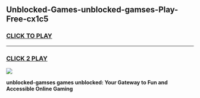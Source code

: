 
## Unblocked-Games-unblocked-gamses-Play-Free-cx1c5
<h3>
<a href="https://premium76.site?title=unblocked-gamses&ref=23A">CLICK TO PLAY</a></h3>
<hr>

<h3>
<a href="https://premium76.site?title=unblocked-gamses&ref=23A">CLICK 2 PLAY</a>
  
</h3>

<a href="https://premium76.site?title=unblocked-gamses&ref=23A"><img src="https://clearcache.store/games.png"></a>


**unblocked-gamses games unblocked: Your Gateway to Fun and Accessible Online Gaming**
